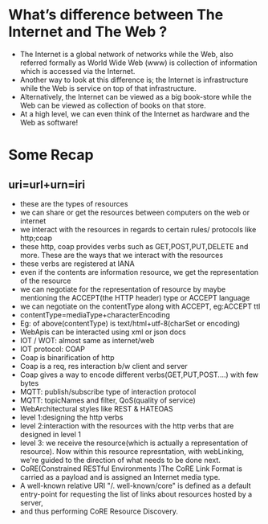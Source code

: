 # What’s difference between The Internet and The Web ?

- The Internet is a global network of networks while the Web, also referred formally as World Wide Web (www) is collection of information which is accessed via the Internet. 
- Another way to look at this difference is; the Internet is infrastructure while the Web is service on top of that infrastructure.
- Alternatively, the Internet can be viewed as a big book-store while the Web can be viewed as collection of books on that store. 
- At a high level, we can even think of the Internet as hardware and the Web as software!

# Some Recap
## uri=url+urn=iri

- these are the types of resources
- we can share or get the resources between computers on the web or internet
- we interact with the resources in regards to certain rules/ protocols like http;coap
- these http, coap provides verbs such as GET,POST,PUT,DELETE and more. These are the ways that we interact with the resources
- these verbs are registered at IANA
- even if the contents are information resource, we get the representation of the resource
- we can negotiate for the representation of resource by maybe mentioning the ACCEPT(the HTTP header) type or ACCEPT language
- we can negotiate on the contentType along with ACCEPT, eg:ACCEPT ttl
- contentType=mediaType+characterEncoding
- Eg: of above(contentType) is text/html+utf-8(charSet or encoding)
- WebApis can be interacted using xml or json docs
- IOT / WOT: almost same as internet/web
- IOT protocol: COAP
- Coap is binarification of http
- Coap is a req, res interaction b/w client and server
- Coap gives a way to encode different verbs(GET,PUT,POST....) with few bytes
- MQTT: publish/subscribe type of interaction protocol
- MQTT: topicNames and filter, QoS(quality of service)
- WebArchitectural styles like REST & HATEOAS
- level 1:designing the http verbs
- level 2:interaction with the resources with the http verbs that are designed in level 1
- level 3: we receive the resource(which is actually a representation of resource). Now within this resource represntation, with webLinking, we're guided to the direction of what needs to be done next.
- CoRE(Constrained RESTful Environments )The CoRE Link Format is carried as a payload and is assigned an Internet media type. 
- A well-known relative URI "/. well-known/core" is defined as a default entry-point for requesting the list of links about resources hosted by a server, 
- and thus performing CoRE Resource Discovery.


